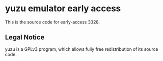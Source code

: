 yuzu emulator early access
=============

This is the source code for early-access 3328.

## Legal Notice

yuzu is a GPLv3 program, which allows fully free redistribution of its source code.